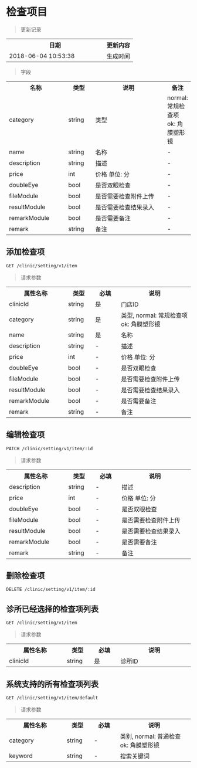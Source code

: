 # 检查项目

> 更新记录

<table>
    <tr>
        <th style="width:250px;">日期</th>
        <th>更新内容</th>
    </tr>
    <tr>
        <td>2018-06-04 10:53:38</td>
        <td>生成时间</td>
    </tr>
</table>

> 字段

<table>
    <tr>
        <th style="width:150px;">名称</th>
        <th style="width:60px;">类型</th>
        <th style="width:200px;">说明</th>
        <th>备注</th>
    </tr>
    <tr>
        <td>category</td>
        <td>string</td>
        <td>类型</td>
        <td>normal: 常规检查项 ok: 角膜塑形镜</td>
    </tr>
    <tr>
        <td>name</td>
        <td>string</td>
        <td>名称</td>
        <td>-</td>
    </tr>
    <tr>
        <td>description</td>
        <td>string</td>
        <td>描述</td>
        <td>-</td>
    </tr>
    <tr>
        <td>price</td>
        <td>int</td>
        <td>价格 单位: 分</td>
        <td>-</td>
    </tr>
    <tr>
        <td>doubleEye</td>
        <td>bool</td>
        <td>是否双眼检查</td>
        <td>-</td>
    </tr>
    <tr>
        <td>fileModule</td>
        <td>bool</td>
        <td>是否需要检查附件上传</td>
        <td>-</td>
    </tr>
    <tr>
        <td>resultModule</td>
        <td>bool</td>
        <td>是否需要检查结果录入</td>
        <td>-</td>
    </tr>
    <tr>
        <td>remarkModule</td>
        <td>bool</td>
        <td>是否需要备注</td>
        <td>-</td>
    </tr>
    <tr>
        <td>remark</td>
        <td>string</td>
        <td>备注</td>
        <td>-</td>
    </tr>
</table>

## 添加检查项

```
GET /clinic/setting/v1/item
```
> 请求参数

<table>
    <tr>
        <th style="width:150px;">属性名称</th>
        <th style="width:60px;">类型</th>
        <th style="width:60px;">必填</th>
        <th style="width:200px;">说明</th>
    </tr>
    <tr>
        <td>clinicId</td>
        <td>string</td>
        <td>是</td>
        <td>门店ID</td>
    </tr>
    <tr>
        <td>category</td>
        <td>string</td>
        <td>是</td>
        <td>类型, normal: 常规检查项 ok: 角膜塑形镜</td>
    </tr>
    <tr>
        <td>name</td>
        <td>string</td>
        <td>是</td>
        <td>名称</td>
    </tr>
    <tr>
        <td>description</td>
        <td>string</td>
        <td>-</td>
        <td>描述</td>
    </tr>
    <tr>
        <td>price</td>
        <td>int</td>
        <td>-</td>
        <td>价格 单位: 分</td>
    </tr>
    <tr>
        <td>doubleEye</td>
        <td>bool</td>
        <td>-</td>
        <td>是否双眼检查</td>
    </tr>
    <tr>
        <td>fileModule</td>
        <td>bool</td>
        <td>-</td>
        <td>是否需要检查附件上传</td>
    </tr>
    <tr>
        <td>resultModule</td>
        <td>bool</td>
        <td>-</td>
        <td>是否需要检查结果录入</td>
    </tr>
    <tr>
        <td>remarkModule</td>
        <td>bool</td>
        <td>-</td>
        <td>是否需要备注</td>
    </tr>
    <tr>
        <td>remark</td>
        <td>string</td>
        <td>-</td>
        <td>备注</td>
    </tr>
</table>

## 编辑检查项

```
PATCH /clinic/setting/v1/item/:id
```
> 请求参数

<table>
    <tr>
        <th style="width:150px;">属性名称</th>
        <th style="width:60px;">类型</th>
        <th style="width:60px;">必填</th>
        <th style="width:200px;">说明</th>
    </tr>
    <tr>
        <td>description</td>
        <td>string</td>
        <td>-</td>
        <td>描述</td>
    </tr>
    <tr>
        <td>price</td>
        <td>int</td>
        <td>-</td>
        <td>价格 单位: 分</td>
    </tr>
    <tr>
        <td>doubleEye</td>
        <td>bool</td>
        <td>-</td>
        <td>是否双眼检查</td>
    </tr>
    <tr>
        <td>fileModule</td>
        <td>bool</td>
        <td>-</td>
        <td>是否需要检查附件上传</td>
    </tr>
    <tr>
        <td>resultModule</td>
        <td>bool</td>
        <td>-</td>
        <td>是否需要检查结果录入</td>
    </tr>
    <tr>
        <td>remarkModule</td>
        <td>bool</td>
        <td>-</td>
        <td>是否需要备注</td>
    </tr>
    <tr>
        <td>remark</td>
        <td>string</td>
        <td>-</td>
        <td>备注</td>
    </tr>
</table>

## 删除检查项

```
DELETE /clinic/setting/v1/item/:id
```

## 诊所已经选择的检查项列表

```
GET /clinic/setting/v1/item
```
> 请求参数

<table>
    <tr>
        <th style="width:150px;">属性名称</th>
        <th style="width:60px;">类型</th>
        <th style="width:60px;">必填</th>
        <th style="width:200px;">说明</th>
    </tr>
    <tr>
        <td>clinicId</td>
        <td>string</td>
        <td>是</td>
        <td>诊所ID</td>
    </tr>
</table>

## 系统支持的所有检查项列表

```
GET /clinic/setting/v1/item/default
```
> 请求参数

<table>
    <tr>
        <th style="width:150px;">属性名称</th>
        <th style="width:60px;">类型</th>
        <th style="width:60px;">必填</th>
        <th style="width:200px;">说明</th>
    </tr>
    <tr>
        <td>category</td>
        <td>string</td>
        <td>-</td>
        <td>类别, normal: 普通检查 ok: 角膜塑形镜</td>
    </tr>
    <tr>
        <td>keyword</td>
        <td>string</td>
        <td>-</td>
        <td>搜索关键词</td>
    </tr>
</table>
